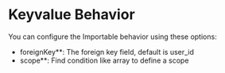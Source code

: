 Keyvalue Behavior
=================

You can configure the Importable behavior using these options:

* foreignKey**: The foreign key field, default is user_id
* scope**: Find condition like array to define a scope